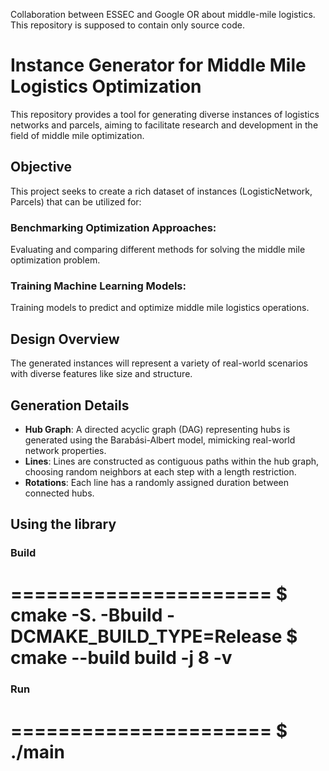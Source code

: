 Collaboration between ESSEC and Google OR about middle-mile logistics. This repository is supposed to contain only source code.

# Instance Generator for Middle Mile Logistics Optimization
This repository provides a tool for generating diverse instances of logistics networks and parcels, aiming to facilitate research and development in the field of middle mile optimization.

## Objective
This project seeks to create a rich dataset of instances (LogisticNetwork, Parcels) that can be utilized for:

### Benchmarking Optimization Approaches: 
Evaluating and comparing different methods for solving the middle mile optimization problem.
### Training Machine Learning Models: 
Training models to predict and optimize middle mile logistics operations.

## Design Overview
The generated instances will represent a variety of real-world scenarios with diverse features like size and structure.

## Generation Details
- **Hub Graph**: A directed acyclic graph (DAG) representing hubs is generated using the Barabási-Albert model, mimicking real-world network properties.
- **Lines**: Lines are constructed as contiguous paths within the hub graph, choosing random neighbors at each step with a length restriction.
- **Rotations**: Each line has a randomly assigned duration between connected hubs.
## Using the library
### Build
======================
    $ cmake -S. -Bbuild -DCMAKE_BUILD_TYPE=Release
    $ cmake --build build -j 8 -v
======================


### Run
======================
    $ ./main
======================

